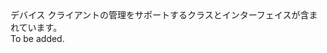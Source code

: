 <Namespace Name="Microsoft.Azure.Devices.Client">
  <Docs>
    <summary>デバイス クライアントの管理をサポートするクラスとインターフェイスが含まれています。</summary> 
    <remarks>To be added.</remarks>
  </Docs>
</Namespace>
